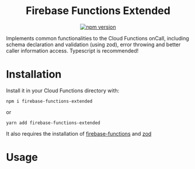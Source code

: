 <div align="center">
  
  # Firebase Functions Extended
  
 [![npm version](https://badge.fury.io/js/firebase-functions-extended.svg)](https://www.npmjs.com/package/firebase-functions-extended)
 
</div>

Implements common functionalities to the Cloud Functions onCall, including schema declaration and validation (using zod), error throwing and better caller information access. Typescript is recommended!

# Installation

Install it in your Cloud Functions directory with:


`npm i firebase-functions-extended`

or

`yarn add firebase-functions-extended`

It also requires the installation of [firebase-functions](https://github.com/firebase/firebase-functions) and [zod](https://github.com/vriad/zod)

# Usage

